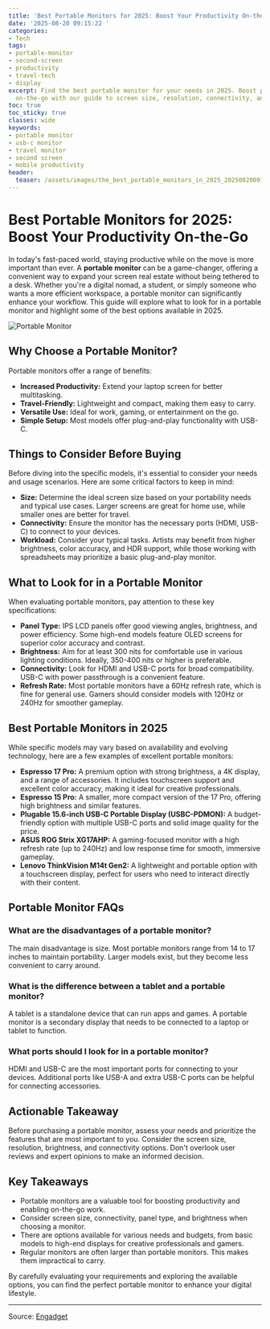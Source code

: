 ```yaml
---
title: 'Best Portable Monitors for 2025: Boost Your Productivity On-the-Go'
date: '2025-08-20 09:15:22 '
categories:
- Tech
tags:
- portable-monitor
- second-screen
- productivity
- travel-tech
- display
excerpt: Find the best portable monitor for your needs in 2025. Boost productivity
  on-the-go with our guide to screen size, resolution, connectivity, and more.
toc: true
toc_sticky: true
classes: wide
keywords:
- portable monitor
- usb-c monitor
- travel monitor
- second screen
- mobile productivity
header:
  teaser: /assets/images/the_best_portable_monitors_in_2025_20250820091521.jpg
---
```


# Best Portable Monitors for 2025: Boost Your Productivity On-the-Go

In today's fast-paced world, staying productive while on the move is more important than ever. A **portable monitor** can be a game-changer, offering a convenient way to expand your screen real estate without being tethered to a desk. Whether you're a digital nomad, a student, or simply someone who wants a more efficient workspace, a portable monitor can significantly enhance your workflow. This guide will explore what to look for in a portable monitor and highlight some of the best options available in 2025.


![Portable Monitor](https://o.aolcdn.com/images/dims?image_uri=https%3A%2F%2Fs.yimg.com%2Fos%2Fcreatr-uploaded-images%2F2024-12%2F3abb6680-bd2e-11ef-bfff-efe8c3859d9f&resize=1400%2C787&client=19f2b5e49a271b2bde77&signature=cd99f00231e89258699ee2a885bf37434c78558a)

## Why Choose a Portable Monitor?

Portable monitors offer a range of benefits:

*   **Increased Productivity:** Extend your laptop screen for better multitasking.
*   **Travel-Friendly:** Lightweight and compact, making them easy to carry.
*   **Versatile Use:** Ideal for work, gaming, or entertainment on the go.
*   **Simple Setup:** Most models offer plug-and-play functionality with USB-C.

## Things to Consider Before Buying

Before diving into the specific models, it's essential to consider your needs and usage scenarios. Here are some critical factors to keep in mind:

*   **Size:** Determine the ideal screen size based on your portability needs and typical use cases. Larger screens are great for home use, while smaller ones are better for travel.
*   **Connectivity:** Ensure the monitor has the necessary ports (HDMI, USB-C) to connect to your devices.
*   **Workload:** Consider your typical tasks. Artists may benefit from higher brightness, color accuracy, and HDR support, while those working with spreadsheets may prioritize a basic plug-and-play monitor.

## What to Look for in a Portable Monitor

When evaluating portable monitors, pay attention to these key specifications:

*   **Panel Type:** IPS LCD panels offer good viewing angles, brightness, and power efficiency. Some high-end models feature OLED screens for superior color accuracy and contrast.
*   **Brightness:** Aim for at least 300 nits for comfortable use in various lighting conditions. Ideally, 350-400 nits or higher is preferable.
*   **Connectivity:** Look for HDMI and USB-C ports for broad compatibility. USB-C with power passthrough is a convenient feature.
*   **Refresh Rate:** Most portable monitors have a 60Hz refresh rate, which is fine for general use. Gamers should consider models with 120Hz or 240Hz for smoother gameplay.

## Best Portable Monitors in 2025

While specific models may vary based on availability and evolving technology, here are a few examples of excellent portable monitors:

*   **Espresso 17 Pro:** A premium option with strong brightness, a 4K display, and a range of accessories. It includes touchscreen support and excellent color accuracy, making it ideal for creative professionals.
*   **Espresso 15 Pro:** A smaller, more compact version of the 17 Pro, offering high brightness and similar features.
*   **Plugable 15.6-inch USB-C Portable Display (USBC-PDMON):** A budget-friendly option with multiple USB-C ports and solid image quality for the price.
*   **ASUS ROG Strix XG17AHP:** A gaming-focused monitor with a high refresh rate (up to 240Hz) and low response time for smooth, immersive gameplay.
*   **Lenovo ThinkVision M14t Gen2:** A lightweight and portable option with a touchscreen display, perfect for users who need to interact directly with their content.

## Portable Monitor FAQs

### What are the disadvantages of a portable monitor?

The main disadvantage is size. Most portable monitors range from 14 to 17 inches to maintain portability. Larger models exist, but they become less convenient to carry around.

### What is the difference between a tablet and a portable monitor?

A tablet is a standalone device that can run apps and games. A portable monitor is a secondary display that needs to be connected to a laptop or tablet to function.

### What ports should I look for in a portable monitor?

HDMI and USB-C are the most important ports for connecting to your devices. Additional ports like USB-A and extra USB-C ports can be helpful for connecting accessories.

## Actionable Takeaway

Before purchasing a portable monitor, assess your needs and prioritize the features that are most important to you. Consider the screen size, resolution, brightness, and connectivity options. Don't overlook user reviews and expert opinions to make an informed decision.

## Key Takeaways

*   Portable monitors are a valuable tool for boosting productivity and enabling on-the-go work.
*   Consider screen size, connectivity, panel type, and brightness when choosing a monitor.
*   There are options available for various needs and budgets, from basic models to high-end displays for creative professionals and gamers.
*   Regular monitors are often larger than portable monitors. This makes them impractical to carry.

By carefully evaluating your requirements and exploring the available options, you can find the perfect portable monitor to enhance your digital lifestyle.

---

Source: [Engadget](https://www.engadget.com/computing/accessories/best-portable-monitor-120050851.html?src=rss)